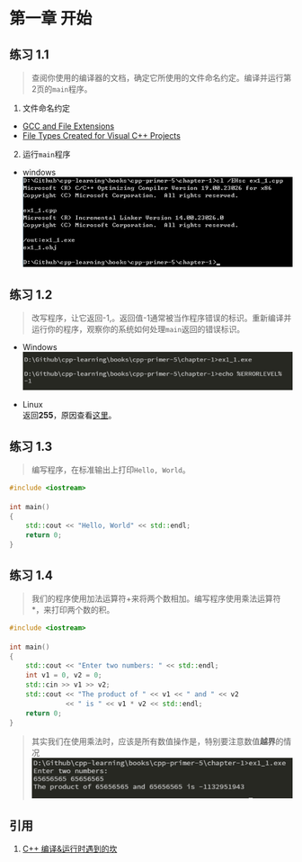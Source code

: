 # 第一章  开始

## 练习 1.1  
> 查阅你使用的编译器的文档，确定它所使用的文件命名约定。编译并运行第2页的`main`程序。  

1. 文件命名约定  
* [GCC and File Extensions](http://labor-liber.org/en/gnu-linux/development/extensions)  
* [File Types Created for Visual C++ Projects](https://msdn.microsoft.com/en-us/library/3awe4781.aspx)  

2. 运行`main`程序  
* windows  
![](../images/ex1_1.png)  

## 练习 1.2  
> 改写程序，让它返回-1,。返回值-1通常被当作程序错误的标识。重新编译并运行你的程序，观察你的系统如何处理`main`返回的错误标识。  

* Windows  
![](../images/ex1_2.png)  

* Linux  
返回**255**，原因查看[这里](http://www.tldp.org/LDP/abs/html/exitcodes.html)。  

## 练习 1.3  
> 编写程序，在标准输出上打印`Hello, World`。  

```cpp
#include <iostream>

int main()
{
    std::cout << "Hello, World" << std::endl;
    return 0;
}
```

## 练习 1.4  
> 我们的程序使用加法运算符+来将两个数相加。编写程序使用乘法运算符*，来打印两个数的积。  

```cpp
#include <iostream>

int main()
{
    std::cout << "Enter two numbers: " << std::endl;
    int v1 = 0, v2 = 0;
    std::cin >> v1 >> v2;
    std::cout << "The product of " << v1 << " and " << v2
              << " is " << v1 * v2 << std::endl;
    return 0;
}
```
> 其实我们在使用乘法时，应该是所有数值操作是，特别要注意数值**越界**的情况  
![](../images/ex1_4.png)  



## 引用
1. [C++ 编译&运行时遇到的坎](http://www.jianshu.com/p/cc2b98c27f6c)